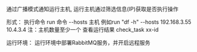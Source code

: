 
通过广播模式通知运行主机, 运行主机通过筛选信息(IP)获取是否执行操作

形式：
    执行命令
        run 命令 --hosts 主机
        例如run "df -h" --hosts 192.168.3.55 10.4.3.4
        注：主机数量至少一个
    查看运行结果
        check_task xx-id


运行环境：
    运行环境中部署RabbitMQ服务，并开启远程服务